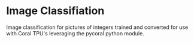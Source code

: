 # Image Classifiation 
Image classification for pictures of integers trained and converted for use with Coral TPU's leveraging the pycoral python module. 
